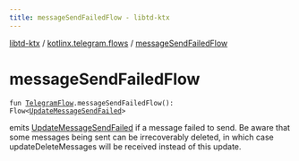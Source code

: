 ```yaml
---
title: messageSendFailedFlow - libtd-ktx
---
```


[libtd-ktx](../index.html) / [kotlinx.telegram.flows](index.html) / [messageSendFailedFlow](./message-send-failed-flow.html)

# messageSendFailedFlow

`fun `[`TelegramFlow`](../kotlinx.telegram.core/-telegram-flow/index.html)`.messageSendFailedFlow(): Flow<`[`UpdateMessageSendFailed`](https://tdlibx.github.io/td/docs/org/drinkless/td/libcore/telegram/TdApi/UpdateMessageSendFailed.html)`>`

emits [UpdateMessageSendFailed](https://tdlibx.github.io/td/docs/org/drinkless/td/libcore/telegram/TdApi/UpdateMessageSendFailed.html) if a message failed to send. Be aware that some messages being
sent can be irrecoverably deleted, in which case updateDeleteMessages will be received instead of
this update.

